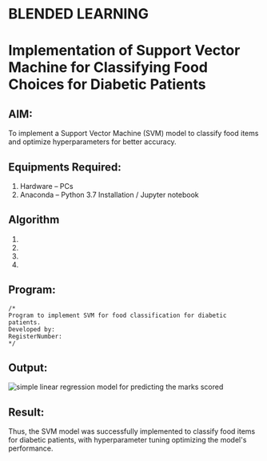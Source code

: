 # BLENDED LEARNING
# Implementation of Support Vector Machine for Classifying Food Choices for Diabetic Patients

## AIM:
To implement a Support Vector Machine (SVM) model to classify food items and optimize hyperparameters for better accuracy.

## Equipments Required:
1. Hardware – PCs
2. Anaconda – Python 3.7 Installation / Jupyter notebook

## Algorithm
1. 
2. 
3. 
4. 

## Program:
```
/*
Program to implement SVM for food classification for diabetic patients.
Developed by: 
RegisterNumber:  
*/
```

## Output:
![simple linear regression model for predicting the marks scored](sam.png)


## Result:
Thus, the SVM model was successfully implemented to classify food items for diabetic patients, with hyperparameter tuning optimizing the model's performance.
